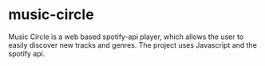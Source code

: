 # music-circle

Music Circle is a web based spotify-api player, which allows the user to easily discover new tracks and genres.
The project uses Javascript and the spotify api.
